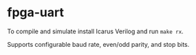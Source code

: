 # fpga-uart

To compile and simulate install Icarus Verilog and run ```make rx```.

Supports configurable baud rate, even/odd parity, and stop bits.